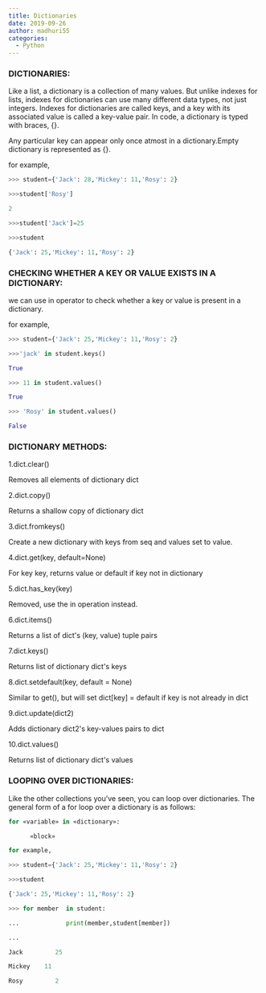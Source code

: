 ```yaml
---
title: Dictionaries
date: 2019-09-26
author: madhuri55
categories:
  - Python
---
```


### DICTIONARIES:

Like a list, a dictionary is a collection of many values. But unlike indexes for lists, indexes for dictionaries can use many different data types, not just integers. Indexes for dictionaries are called keys, and a key with its associated value is called a key-value pair. In code, a dictionary is typed with braces, {}. 

Any particular key can appear only once atmost in a dictionary.Empty dictionary is represented as {}.

for example,
```python
>>> student={'Jack': 28,'Mickey': 11,'Rosy': 2}

>>>student['Rosy']

2

>>>student['Jack']=25

>>>student

{'Jack': 25,'Mickey': 11,'Rosy': 2}
```

### CHECKING WHETHER A KEY OR VALUE EXISTS IN A DICTIONARY:

we can use in operator to check whether a key or value is present in a dictionary.

for example,
```python
>>> student={'Jack': 25,'Mickey': 11,'Rosy': 2}

>>>'jack' in student.keys()

True

>>> 11 in student.values()

True

>>> 'Rosy' in student.values()

False
```
### DICTIONARY METHODS:

1.dict.clear()                                  

Removes all elements of dictionary dict

2.dict.copy()                                   

Returns a shallow copy of dictionary dict

3.dict.fromkeys()                           

Create a new dictionary with keys from seq and values set to value.

4.dict.get(key, default=None)     

For key key, returns value or default if key not in dictionary

5.dict.has_key(key)                       

Removed, use the in operation instead.

6.dict.items()                                  

Returns a list of dict's (key, value) tuple pairs

7.dict.keys()                                  

 Returns list of dictionary dict's keys

8.dict.setdefault(key, default = None)   

Similar to get(), but will set dict[key] = default if key is not already in dict

9.dict.update(dict2)                     

 Adds dictionary dict2's key-values pairs to dict

10.dict.values()

Returns list of dictionary dict's values



### LOOPING OVER DICTIONARIES:

Like the other collections you’ve seen, you can loop over dictionaries. The general form of a for loop over a dictionary is as follows: 
```python
for «variable» in «dictionary»: 

      «block»

for example,

>>> student={'Jack': 25,'Mickey': 11,'Rosy': 2}

>>>student

{'Jack': 25,'Mickey': 11,'Rosy': 2}

>>> for member  in student:

...             print(member,student[member])

...

Jack         25

Mickey    11

Rosy         2

```